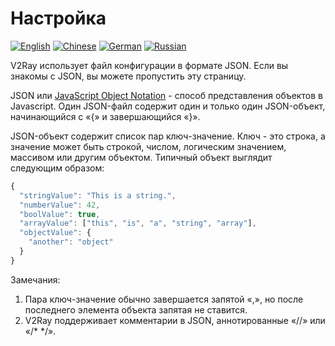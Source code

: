 # Настройка

[![English](../resources/english.svg)](https://www.v2ray.com/en/configuration/index.html) [![Chinese](../resources/chinese.svg)](https://www.v2ray.com/chapter_02/index.html) [![German](../resources/german.svg)](https://www.v2ray.com/de/configuration/index.html) [![Russian](../resources/russian.svg)](https://www.v2ray.com/ru/configuration/index.html)

V2Ray использует файл конфигурации в формате JSON. Если вы знакомы с JSON, вы можете пропустить эту страницу.

JSON или [JavaScript Object Notation](https://en.wikipedia.org/wiki/JSON) - способ представления объектов в Javascript. Один JSON-файл содержит один и только один JSON-объект, начинающийся с «{» и завершающийся «}».

JSON-объект содержит список пар ключ-значение. Ключ - это строка, а значение может быть строкой, числом, логическим значением, массивом или другим объектом. Типичный объект выглядит следующим образом:

```javascript
{
  "stringValue": "This is a string.",
  "numberValue": 42,
  "boolValue": true,
  "arrayValue": ["this", "is", "a", "string", "array"],
  "objectValue": {
    "another": "object"
  }
}
```

Замечания:

1. Пара ключ-значение обычно завершается запятой «,», но после последнего элемента объекта запятая не ставится.
2. V2Ray поддерживает комментарии в JSON, аннотированные «//» или «/\* \*/».